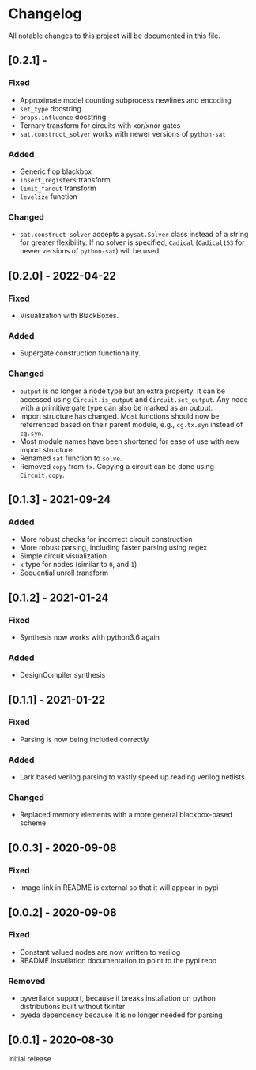 # Changelog
All notable changes to this project will be documented in this file.

## [0.2.1] -
### Fixed
- Approximate model counting subprocess newlines and encoding
- `set_type` docstring
- `props.influence` docstring
- Ternary transform for circuits with xor/xnor gates
- `sat.construct_solver` works with newer versions of `python-sat`

### Added
- Generic flop blackbox
- `insert_registers` transform
- `limit_fanout` transform
- `levelize` function

### Changed
- `sat.construct_solver` accepts a `pysat.Solver` class instead of a string for greater flexibility. If no solver is specified, `Cadical` (`Cadical153` for newer versions of `python-sat`) will be used.


## [0.2.0] - 2022-04-22
### Fixed
- Visualization with BlackBoxes.

### Added
- Supergate construction functionality.

### Changed
- `output` is no longer a node type but an extra property. It can be accessed using `Circuit.is_output` and `Circuit.set_output`. Any node with a primitive gate type can also be marked as an output.
- Import structure has changed. Most functions should now be referrenced based on their parent module, e.g., `cg.tx.syn` instead of `cg.syn`.
- Most module names have been shortened for ease of use with new import structure.
- Renamed `sat` function to `solve`.
- Removed `copy` from `tx`. Copying a circuit can be done using `Circuit.copy`.


## [0.1.3] - 2021-09-24
### Added
- More robust checks for incorrect circuit construction
- More robust parsing, including faster parsing using regex
- Simple circuit visualization
- `x` type for nodes (similar to `0`, and `1`)
- Sequential unroll transform

## [0.1.2] - 2021-01-24
### Fixed
- Synthesis now works with python3.6 again

### Added
- DesignCompiler synthesis

## [0.1.1] - 2021-01-22
### Fixed
- Parsing is now being included correctly

### Added
- Lark based verilog parsing to vastly speed up reading verilog netlists

### Changed
- Replaced memory elements with a more general blackbox-based scheme

## [0.0.3] - 2020-09-08
### Fixed
- Image link in README is external so that it will appear in pypi

## [0.0.2] - 2020-09-08
### Fixed
- Constant valued nodes are now written to verilog
- README installation documentation to point to the pypi repo

### Removed
- pyverilator support, because it breaks installation on python distributions built without tkinter
- pyeda dependency because it is no longer needed for parsing

## [0.0.1] - 2020-08-30
Initial release
